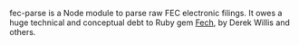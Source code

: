 fec-parse is a Node module to parse raw FEC electronic filings. It owes a huge technical and conceptual debt to Ruby gem [Fech](https://github.com/NYTimes/Fech), by Derek Willis and others.
